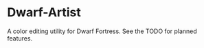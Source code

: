 Dwarf-Artist
============

A color editing utility for Dwarf Fortress. See the TODO for planned features.

